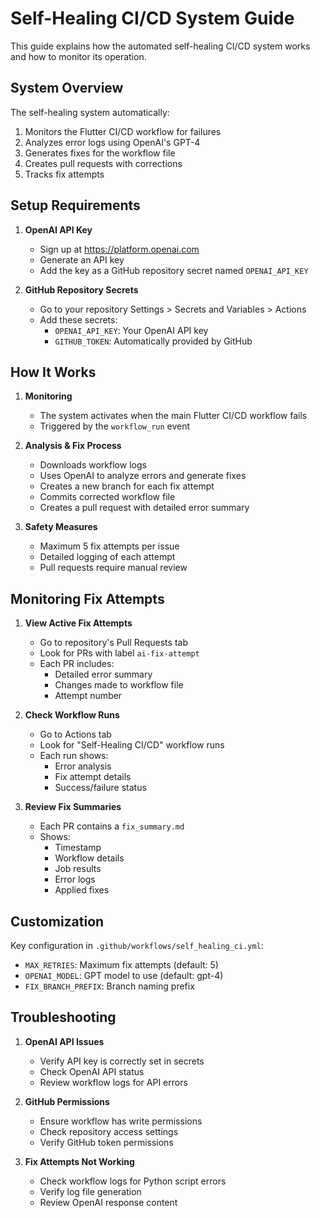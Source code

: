 # Self-Healing CI/CD System Guide

This guide explains how the automated self-healing CI/CD system works and how to monitor its operation.

## System Overview

The self-healing system automatically:
1. Monitors the Flutter CI/CD workflow for failures
2. Analyzes error logs using OpenAI's GPT-4
3. Generates fixes for the workflow file
4. Creates pull requests with corrections
5. Tracks fix attempts

## Setup Requirements

1. **OpenAI API Key**
   - Sign up at https://platform.openai.com
   - Generate an API key
   - Add the key as a GitHub repository secret named `OPENAI_API_KEY`

2. **GitHub Repository Secrets**
   - Go to your repository Settings > Secrets and Variables > Actions
   - Add these secrets:
     - `OPENAI_API_KEY`: Your OpenAI API key
     - `GITHUB_TOKEN`: Automatically provided by GitHub

## How It Works

1. **Monitoring**
   - The system activates when the main Flutter CI/CD workflow fails
   - Triggered by the `workflow_run` event

2. **Analysis & Fix Process**
   - Downloads workflow logs
   - Uses OpenAI to analyze errors and generate fixes
   - Creates a new branch for each fix attempt
   - Commits corrected workflow file
   - Creates a pull request with detailed error summary

3. **Safety Measures**
   - Maximum 5 fix attempts per issue
   - Detailed logging of each attempt
   - Pull requests require manual review

## Monitoring Fix Attempts

1. **View Active Fix Attempts**
   - Go to repository's Pull Requests tab
   - Look for PRs with label `ai-fix-attempt`
   - Each PR includes:
     - Detailed error summary
     - Changes made to workflow file
     - Attempt number

2. **Check Workflow Runs**
   - Go to Actions tab
   - Look for "Self-Healing CI/CD" workflow runs
   - Each run shows:
     - Error analysis
     - Fix attempt details
     - Success/failure status

3. **Review Fix Summaries**
   - Each PR contains a `fix_summary.md`
   - Shows:
     - Timestamp
     - Workflow details
     - Job results
     - Error logs
     - Applied fixes

## Customization

Key configuration in `.github/workflows/self_healing_ci.yml`:
- `MAX_RETRIES`: Maximum fix attempts (default: 5)
- `OPENAI_MODEL`: GPT model to use (default: gpt-4)
- `FIX_BRANCH_PREFIX`: Branch naming prefix

## Troubleshooting

1. **OpenAI API Issues**
   - Verify API key is correctly set in secrets
   - Check OpenAI API status
   - Review workflow logs for API errors

2. **GitHub Permissions**
   - Ensure workflow has write permissions
   - Check repository access settings
   - Verify GitHub token permissions

3. **Fix Attempts Not Working**
   - Check workflow logs for Python script errors
   - Verify log file generation
   - Review OpenAI response content